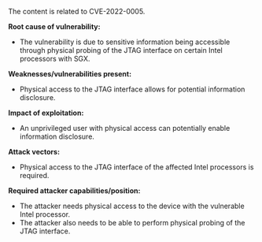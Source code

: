 The content is related to CVE-2022-0005.

**Root cause of vulnerability:**
- The vulnerability is due to sensitive information being accessible through physical probing of the JTAG interface on certain Intel processors with SGX.

**Weaknesses/vulnerabilities present:**
- Physical access to the JTAG interface allows for potential information disclosure.

**Impact of exploitation:**
- An unprivileged user with physical access can potentially enable information disclosure.

**Attack vectors:**
- Physical access to the JTAG interface of the affected Intel processors is required.

**Required attacker capabilities/position:**
- The attacker needs physical access to the device with the vulnerable Intel processor.
- The attacker also needs to be able to perform physical probing of the JTAG interface.